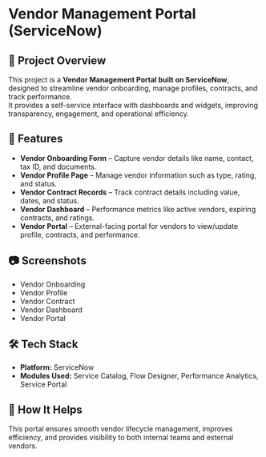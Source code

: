 # Vendor Management Portal (ServiceNow)

## 📌 Project Overview
This project is a **Vendor Management Portal built on ServiceNow**, designed to streamline vendor onboarding, manage profiles, contracts, and track performance.  
It provides a self-service interface with dashboards and widgets, improving transparency, engagement, and operational efficiency.

## 🚀 Features
- **Vendor Onboarding Form** – Capture vendor details like name, contact, tax ID, and documents.  
- **Vendor Profile Page** – Manage vendor information such as type, rating, and status.  
- **Vendor Contract Records** – Track contract details including value, dates, and status.  
- **Vendor Dashboard** – Performance metrics like active vendors, expiring contracts, and ratings.  
- **Vendor Portal** – External-facing portal for vendors to view/update profile, contracts, and performance.

## 📷 Screenshots
- Vendor Onboarding  
- Vendor Profile  
- Vendor Contract  
- Vendor Dashboard  
- Vendor Portal  

## 🛠️ Tech Stack
- **Platform:** ServiceNow  
- **Modules Used:** Service Catalog, Flow Designer, Performance Analytics, Service Portal  

## 📖 How It Helps
This portal ensures smooth vendor lifecycle management, improves efficiency, and provides visibility to both internal teams and external vendors.

